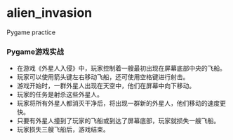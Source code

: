 # alien_invasion
Pygame practice
### Pygame游戏实战
- 在游戏《外星人入侵》中，玩家控制着一艘最初出现在屏幕底部中央的飞船。
- 玩家可以使用箭头键左右移动飞船，还可使用空格键进行射击。
- 游戏开始时，一群外星人出现在天空中，他们在屏幕中向下移动。
- 玩家的任务是射杀这些外星人。
- 玩家将所有外星人都消灭干净后，将出现一群新的外星人，他们移动的速度更快。
- 只要有外星人撞到了玩家的飞船或到达了屏幕底部，玩家就损失一艘飞船。
- 玩家损失三艘飞船后，游戏结束。
